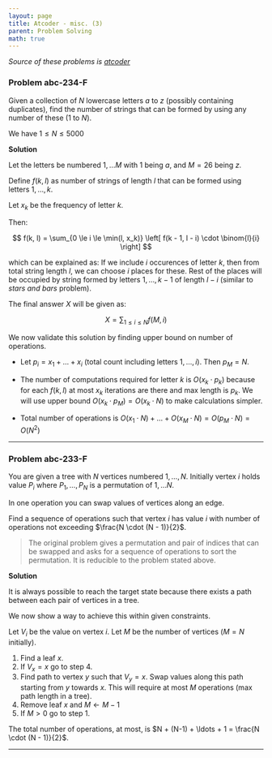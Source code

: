 ```yaml
---
layout: page
title: Atcoder - misc. (3)
parent: Problem Solving
math: true
---
```


*Source of these problems is [atcoder](http://atcoder.jp)*

### Problem abc-234-F

Given a collection of $N$ lowercase letters $a$ to $z$ (possibly containing duplicates), find
the number of strings that can be formed by using any number of these ($1$ to $N$).

We have $1 \le N \le 5000$

**Solution**

Let the letters be numbered $1, \ldots M$ with $1$ being $a$, and $M = 26$ being $z$.

Define $f(k, l)$ as number of strings of length $l$ that can be formed using letters 
$1, \ldots, k$.

Let $x_k$ be the frequency of letter $k$.

Then:

$$
f(k, l) = \sum_{0 \le i \le \min(l, x_k)} \left[ f(k - 1, l - i) \cdot \binom{l}{i} \right]
$$

which can be explained as: If we include $i$ occurences of letter $k$, then from total string
length $l$, we can choose $i$ places for these. Rest of the places will be occupied by string
formed by letters $1,\ldots,k-1$ of length $l-i$ (similar to *stars and bars* problem).

The final answer $X$ will be given as:

$$
X = \sum_{1 \le i \le N} f(M, i)
$$

We now validate this solution by finding upper bound on number of operations.
- Let $p_i = x_1 + \ldots + x_i$ (total count including letters $1, \ldots, i$). Then $p_M = N$.
- The number of computations required for letter $k$ is $O(x_k \cdot p_k)$ because
  for each $f(k, l)$ at most $x_k$ iterations are there and max length is $p_k$.
  We will use upper bound $O(x_k \cdot p_M) = O(x_k \cdot N)$ to make calculations simpler.
  
- Total number of operations is $O(x_1 \cdot N) + \ldots + O(x_M \cdot N) = O(p_M \cdot N) = O(N^2)$

***

### Problem abc-233-F

You are given a tree with $N$ vertices numbered $1, \ldots, N$. 
Initially vertex $i$ holds value $P_i$
where $P_1, \ldots, P_N$ is a permutation of $1, \ldots N$.

In one operation you can swap values of vertices along an edge.

Find a sequence of operations such that vertex $i$ has value $i$ with number of operations
not exceeding $\frac{N \cdot (N - 1)}{2}$.

> The original problem gives a permutation and pair of indices that can be swapped and asks for
  a sequence of operations to sort the permutation. It is reducible to the problem stated above.

**Solution**

It is always possible to reach the target state because there exists a path between each pair
of vertices in a tree.

We now show a way to achieve this within given constraints.

Let $V_i$ be the value on vertex $i$.
Let $M$ be the number of vertices ($M = N$ initially).

1. Find a leaf $x$.
1. If $V_x = x$ go to step 4.
1. Find path to vertex $y$ such that $V_y = x$. Swap values along this path starting
  from $y$ towards $x$. This will require at most $M$ operations (max path length in a tree).
1. Remove leaf $x$ and $M \leftarrow M - 1$
1. If $M > 0$ go to step 1.

The total number of operations, at most, is 
$N + (N-1) + \ldots + 1 = \frac{N \cdot (N - 1)}{2}$.

***